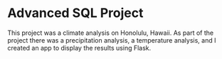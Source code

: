 # Advanced SQL Project
This project was a climate analysis on Honolulu, Hawaii. As part of the project there was a precipitation analysis, a temperature analysis, and I created an app to display the results using Flask. 


